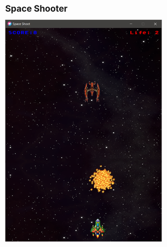 # Space Shooter

![alt text](https://github.com/lucrada/Games-SpaceShooter/blob/master/screenshot/gameplay.png?raw=true)
